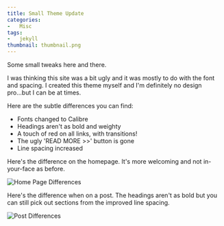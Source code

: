 ```yaml
---
title: Small Theme Update
categories:
-   Misc
tags:
-   jekyll
thumbnail: thumbnail.png
---
```


Some small tweaks here and there.

<!-- more -->

I was thinking this site was a bit ugly and it was mostly to do with the font and spacing. I created this theme myself and I'm definitely no design pro...but I can be at times.

Here are the subtle differences you can find:

*   Fonts changed to Calibre
*   Headings aren't as bold and weighty
*   A touch of red on all links, with transitions!
*   The ugly 'READ MORE >>' button is gone
*   Line spacing increased

Here's the difference on the homepage. It's more welcoming and not in-your-face as before.

![Home Page Differences](/homepage.gif)

Here's the difference when on a post. The headings aren't as bold but you can still pick out sections from the improved line spacing.

![Post Differences](/post.gif)
